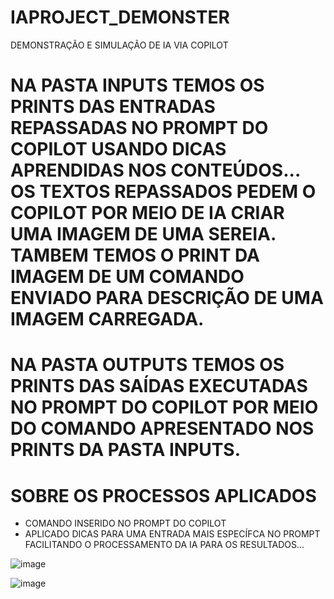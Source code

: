 # IAPROJECT_DEMONSTER
DEMONSTRAÇÃO E SIMULAÇÃO DE IA VIA COPILOT

# NA PASTA INPUTS TEMOS OS PRINTS DAS ENTRADAS REPASSADAS NO PROMPT DO COPILOT USANDO DICAS APRENDIDAS NOS CONTEÚDOS... OS TEXTOS REPASSADOS PEDEM O COPILOT POR MEIO DE IA CRIAR UMA IMAGEM DE UMA SEREIA. TAMBEM TEMOS O PRINT DA IMAGEM DE UM COMANDO ENVIADO PARA DESCRIÇÃO DE UMA IMAGEM CARREGADA.

# NA PASTA OUTPUTS TEMOS OS PRINTS DAS SAÍDAS EXECUTADAS NO PROMPT DO COPILOT POR MEIO DO COMANDO APRESENTADO NOS PRINTS DA PASTA INPUTS.

# SOBRE OS PROCESSOS APLICADOS
- COMANDO INSERIDO NO PROMPT DO COPILOT 
- APLICADO DICAS PARA UMA ENTRADA MAIS ESPECÍFCA NO PROMPT FACILITANDO O PROCESSAMENTO DA IA PARA OS RESULTADOS...

![image](https://github.com/user-attachments/assets/fad5bc24-703e-4db8-bac6-5dd6687f21f3)

![image](https://github.com/user-attachments/assets/d141d620-42b8-4e25-8418-64cd2d025e15)

  
